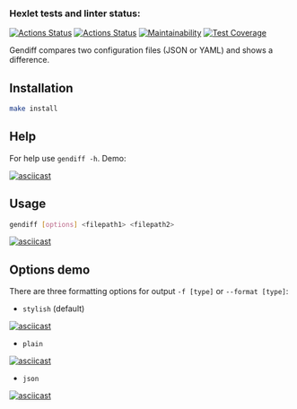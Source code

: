 ### Hexlet tests and linter status:
[![Actions Status](https://github.com/dnk530/frontend-project-lvl2/workflows/hexlet-check/badge.svg)](https://github.com/dnk530/frontend-project-lvl2/actions)
[![Actions Status](https://github.com/dnk530/frontend-project-lvl2/workflows/CI/badge.svg)](https://github.com/dnk530/frontend-project-lvl2/actions)
[![Maintainability](https://api.codeclimate.com/v1/badges/6b1eb089510fee028b48/maintainability)](https://codeclimate.com/github/dnk530/frontend-project-lvl2/maintainability)
[![Test Coverage](https://api.codeclimate.com/v1/badges/6b1eb089510fee028b48/test_coverage)](https://codeclimate.com/github/dnk530/frontend-project-lvl2/test_coverage)

Gendiff compares two configuration files (JSON or YAML) and shows a difference.

## Installation

```bash
make install
```

## Help

For help use `gendiff -h`. Demo:

[![asciicast](https://asciinema.org/a/GDmQCHPHZw8P0urDScowPIOn9.svg)](https://asciinema.org/a/GDmQCHPHZw8P0urDScowPIOn9)

## Usage

```bash
gendiff [options] <filepath1> <filepath2>
```
[![asciicast](https://asciinema.org/a/Gh6iieXdFWlQKizkXmSTeGgZg.svg)](https://asciinema.org/a/Gh6iieXdFWlQKizkXmSTeGgZg)

## Options demo
There are three formatting options for output  `-f [type]` or `--format [type]`: 
- `stylish` (default)

[![asciicast](https://asciinema.org/a/VywaVEWYXL61hg7a5VOCnTFje.svg)](https://asciinema.org/a/VywaVEWYXL61hg7a5VOCnTFje)

- `plain`

[![asciicast](https://asciinema.org/a/MGQKziRn4UK51h1kWxF9fwkov.svg)](https://asciinema.org/a/MGQKziRn4UK51h1kWxF9fwkov)

- `json`

[![asciicast](https://asciinema.org/a/k3ruLl7KJ32A4NVRrsBwidDTz.svg)](https://asciinema.org/a/k3ruLl7KJ32A4NVRrsBwidDTz)
